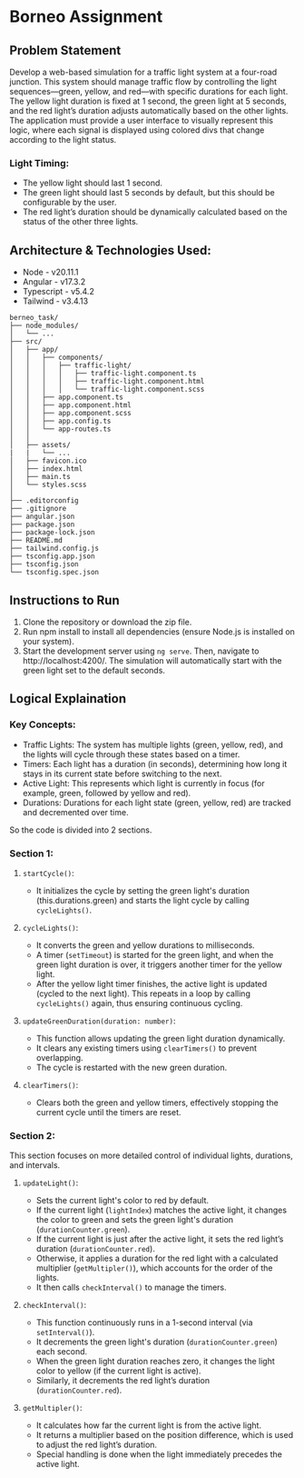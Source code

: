 # Borneo Assignment

## Problem Statement

Develop a web-based simulation for a traffic light system at a four-road junction. This system
should manage traffic flow by controlling the light sequences—green, yellow, and red—with
specific durations for each light. The yellow light duration is fixed at 1 second, the green light at
5 seconds, and the red light’s duration adjusts automatically based on the other lights. The
application must provide a user interface to visually represent this logic, where each signal is
displayed using colored divs that change according to the light status.

### Light Timing:
* The yellow light should last 1 second.
* The green light should last 5 seconds by default, but this should be configurable
by the user.
* The red light’s duration should be dynamically calculated based on the status of
the other three lights.

## Architecture & Technologies Used:
* Node - v20.11.1
* Angular - v17.3.2
* Typescript - v5.4.2
* Tailwind - v3.4.13

```
berneo_task/
├── node_modules/
│   └── ...
├── src/
│   ├── app/
│   │   ├── components/
│   │   │   ├── traffic-light/
│   │   │   │   ├── traffic-light.component.ts
│   │   │   │   ├── traffic-light.component.html
│   │   │   │   └── traffic-light.component.scss
│   │   ├── app.component.ts
│   │   ├── app.component.html
│   │   ├── app.component.scss
│   │   ├── app.config.ts
│   │   └── app-routes.ts
│   │
│   ├── assets/
|   |   └── ...
│   ├── favicon.ico
│   ├── index.html
│   ├── main.ts
│   └── styles.scss
│
├── .editorconfig
├── .gitignore 
├── angular.json
├── package.json
├── package-lock.json
├── README.md
├── tailwind.config.js
├── tsconfig.app.json
├── tsconfig.json
└── tsconfig.spec.json
```
## Instructions to Run
1. Clone the repository or download the zip file.
2. Run npm install to install all dependencies (ensure Node.js is installed on your system).
3. Start the development server using `ng serve`. Then, navigate to http://localhost:4200/. The simulation will automatically start with the green light set to the default seconds.
   
## Logical Explaination

### Key Concepts:
- Traffic Lights: The system has multiple lights (green, yellow, red), and the lights will cycle through these states based on a timer.
- Timers: Each light has a duration (in seconds), determining how long it stays in its current state before switching to the next.
- Active Light: This represents which light is currently in focus (for example, green, followed by yellow and red).
- Durations: Durations for each light state (green, yellow, red) are tracked and decremented over time.

So the code is divided into 2 sections.

### Section 1:
1. `startCycle()`:
    - It initializes the cycle by setting the green light's duration (this.durations.green) and starts the light cycle by calling `cycleLights()`.

2. `cycleLights()`:
    - It converts the green and yellow durations to milliseconds.
    - A timer (`setTimeout`) is started for the green light, and when the green light duration is over, it triggers another timer for the yellow light.
    - After the yellow light timer finishes, the active light is updated (cycled to the next light). This repeats in a loop by calling `cycleLights()` again, thus ensuring continuous cycling.

3. `updateGreenDuration(duration: number)`:
    - This function allows updating the green light duration dynamically.
    - It clears any existing timers using `clearTimers()` to prevent overlapping.
    - The cycle is restarted with the new green duration.

4. `clearTimers()`:
    - Clears both the green and yellow timers, effectively stopping the current cycle until the timers are reset.

### Section 2:
This section focuses on more detailed control of individual lights, durations, and intervals.

1. `updateLight()`:
    - Sets the current light's color to red by default.
    - If the current light (`lightIndex`) matches the active light, it changes the color to green and sets the green light's duration (`durationCounter.green`).
    - If the current light is just after the active light, it sets the red light’s duration (`durationCounter.red`).
    - Otherwise, it applies a duration for the red light with a calculated multiplier (`getMultipler()`), which accounts for the order of the lights.
    - It then calls `checkInterval()` to manage the timers.

2. `checkInterval()`:
    - This function continuously runs in a 1-second interval (via `setInterval()`).
    - It decrements the green light's duration (`durationCounter.green`) each second.
    - When the green light duration reaches zero, it changes the light color to yellow (if the current light is active).
    - Similarly, it decrements the red light’s duration (`durationCounter.red`).

3. `getMultipler()`:
    - It calculates how far the current light is from the active light.
    - It returns a multiplier based on the position difference, which is used to adjust the red light’s duration.
    - Special handling is done when the light immediately precedes the active light.
